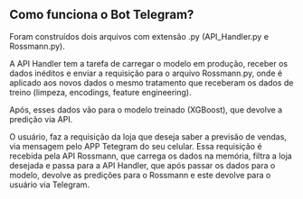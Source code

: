 ## Como funciona o Bot Telegram?
Foram construídos dois arquivos com extensão .py (API_Handler.py e Rossmann.py). 

A API Handler tem a tarefa de carregar o modelo em produção, receber os dados inéditos e enviar a requisição para o arquivo Rossmann.py, onde é aplicado aos novos dados o mesmo tratamento que receberam os dados de treino (limpeza, encodings, feature engineering). 

Após, esses dados vão para o modelo treinado (XGBoost), que devolve a predição via API. 

O usuário, faz a requisição da loja que deseja saber a previsão de vendas, via mensagem pelo APP Tetegram do seu celular. Essa requisição é recebida pela API Rossmann, que carrega os dados na memória, filtra a loja desejada e passa para a API Handler, que após passar os dados para o modelo, devolve as predições para o Rossmann e este devolve para o usuário via Telegram.
